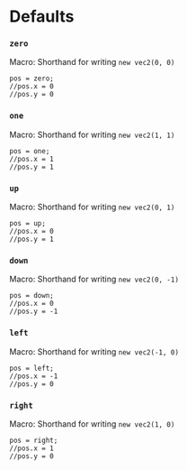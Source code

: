 # Defaults

### `zero`

Macro: Shorthand for writing `new vec2(0, 0)`

```gml
pos = zero;
//pos.x = 0
//pos.y = 0
```

### `one`

Macro: Shorthand for writing `new vec2(1, 1)`

```gml
pos = one;
//pos.x = 1
//pos.y = 1
```



### `up`

Macro: Shorthand for writing `new vec2(0, 1)`

```gml
pos = up;
//pos.x = 0
//pos.y = 1
```

### `down`

Macro: Shorthand for writing `new vec2(0, -1)`

```gml
pos = down;
//pos.x = 0
//pos.y = -1
```

### `left`

Macro: Shorthand for writing `new vec2(-1, 0)`

```gml
pos = left;
//pos.x = -1
//pos.y = 0
```

### `right`

Macro: Shorthand for writing `new vec2(1, 0)`

```gml
pos = right;
//pos.x = 1
//pos.y = 0
```
